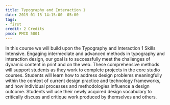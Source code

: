 ```yaml
---
title: Typography and Interaction 1
date: 2019-01-15 14:15:00 -05:00
tags:
- first
credit: 2 Credits
pmcd: PMCD 5001
---
```


In this course we will build upon the Typography and Interaction 1 Skills Intensive. Engaging intermediate and advanced methods in typography and interaction design, our goal is to successfully meet the challenges of dynamic content in print and on the web. These comprehensive methods will support students as they work to complete projects in the core studio courses. Students will learn how to address design problems meaningfully within the context of current design practice and technology frameworks, and how individual processes and methodologies influence a design outcome. Students will use their newly acquired design vocabulary to critically discuss and critique work produced by themselves and others.
